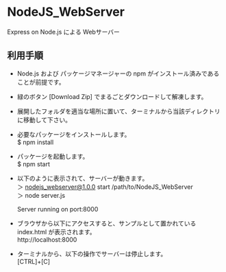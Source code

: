 # NodeJS_WebServer
Express on Node.js による Webサーバー


## 利用手順

* Node.js および パッケージマネージャーの npm がインストール済みであることが前提です。
* 緑のボタン [Download Zip] でまるごとダウンロードして解凍します。
* 展開したフォルダを適当な場所に置いて、ターミナルから当該ディレクトリに移動して下さい。
* 必要なパッケージをインストールします。  
  $ npm install

* パッケージを起動します。  
  $ npm start

* 以下のように表示されて、サーバーが動きます。  
  ＞ nodejs_webserver@1.0.0 start /path/to/NodeJS_WebServer  
  ＞ node server.js  
  
  Server running on port:8000
  
* ブラウザから以下にアクセスすると、サンプルとして置かれている index.html が表示されます。  
  http://localhost:8000

* ターミナルから、以下の操作でサーバーは停止します。  
  [CTRL]+[C]
